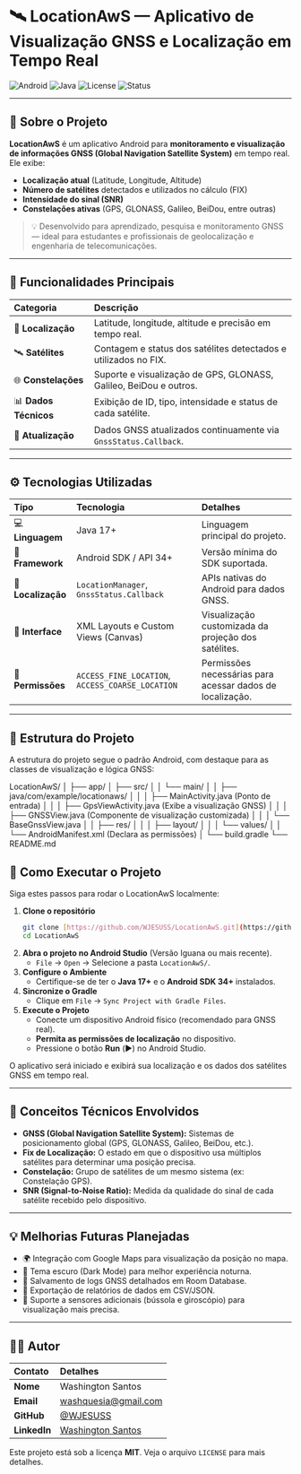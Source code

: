 # 🛰️ LocationAwS — Aplicativo de Visualização GNSS e Localização em Tempo Real

![Android](https://img.shields.io/badge/Android-API%2034%2B-brightgreen)
![Java](https://img.shields.io/badge/Java-17%2B-orange)
![License](https://img.shields.io/badge/License-MIT-blue)
![Status](https://img.shields.io/badge/Status-Em%20Desenvolvimento-yellow)

---

## 📖 Sobre o Projeto

**LocationAwS** é um aplicativo Android para **monitoramento e visualização de informações GNSS (Global Navigation Satellite System)** em tempo real.  
Ele exibe:

* **Localização atual** (Latitude, Longitude, Altitude)
* **Número de satélites** detectados e utilizados no cálculo (FIX)
* **Intensidade do sinal (SNR)**
* **Constelações ativas** (GPS, GLONASS, Galileo, BeiDou, entre outras)

> 💡 Desenvolvido para aprendizado, pesquisa e monitoramento GNSS — ideal para estudantes e profissionais de geolocalização e engenharia de telecomunicações.

---

## 🚀 Funcionalidades Principais

| Categoria | Descrição |
| :---------- | :---------- |
| 📍 **Localização** | Latitude, longitude, altitude e precisão em tempo real. |
| 🛰️ **Satélites** | Contagem e status dos satélites detectados e utilizados no FIX. |
| 🌐 **Constelações** | Suporte e visualização de GPS, GLONASS, Galileo, BeiDou e outros. |
| 📊 **Dados Técnicos** | Exibição de ID, tipo, intensidade e status de cada satélite. |
| 🔔 **Atualização** | Dados GNSS atualizados continuamente via `GnssStatus.Callback`. |

---

## ⚙️ Tecnologias Utilizadas

| Tipo | Tecnologia | Detalhes |
| :------ | :------------ | :------- |
| 💻 **Linguagem** | Java 17+ | Linguagem principal do projeto. |
| 🧱 **Framework** | Android SDK / API 34+ | Versão mínima do SDK suportada. |
| 📍 **Localização** | `LocationManager`, `GnssStatus.Callback` | APIs nativas do Android para dados GNSS. |
| 🧩 **Interface** | XML Layouts e Custom Views (Canvas) | Visualização customizada da projeção dos satélites. |
| 🔐 **Permissões** | `ACCESS_FINE_LOCATION`, `ACCESS_COARSE_LOCATION` | Permissões necessárias para acessar dados de localização. |

---

## 🧩 Estrutura do Projeto

A estrutura do projeto segue o padrão Android, com destaque para as classes de visualização e lógica GNSS:

LocationAwS/ │ 
├── app/ │ 
├── src/ │ 
│ └── main/ │ 
│ ├── java/com/example/locationaws/ │ │ 
│ ├── MainActivity.java (Ponto de entrada) │ │
│ ├── GpsViewActivity.java (Exibe a visualização GNSS) │ │ 
│ ├── GNSSView.java (Componente de visualização customizada) │ │
│ └── BaseGnssView.java │ │ 
├── res/ │ │ │ 
├── layout/ │ │
│ └── values/ │ │ 
└── AndroidManifest.xml (Declara as permissões) │ 
└── build.gradle 
└── README.md

## 🧭 Como Executar o Projeto

Siga estes passos para rodar o LocationAwS localmente:

1.  **Clone o repositório**
    ```bash
    git clone [https://github.com/WJESUSS/LocationAwS.git](https://github.com/WJESUSS/LocationAwS.git)
    cd LocationAwS
    ```
2.  **Abra o projeto no Android Studio** (Versão Iguana ou mais recente).
    * `File` → `Open` → Selecione a pasta `LocationAwS/`.
3.  **Configure o Ambiente**
    * Certifique-se de ter o **Java 17+** e o **Android SDK 34+** instalados.
4.  **Sincronize o Gradle**
    * Clique em `File` → `Sync Project with Gradle Files`.
5.  **Execute o Projeto**
    * Conecte um dispositivo Android físico (recomendado para GNSS real).
    * **Permita as permissões de localização** no dispositivo.
    * Pressione o botão **Run** (▶️) no Android Studio.

O aplicativo será iniciado e exibirá sua localização e os dados dos satélites GNSS em tempo real.

---

## 🧠 Conceitos Técnicos Envolvidos

* **GNSS (Global Navigation Satellite System):** Sistemas de posicionamento global (GPS, GLONASS, Galileo, BeiDou, etc.).
* **Fix de Localização:** O estado em que o dispositivo usa múltiplos satélites para determinar uma posição precisa.
* **Constelação:** Grupo de satélites de um mesmo sistema (ex: Constelação GPS).
* **SNR (Signal-to-Noise Ratio):** Medida da qualidade do sinal de cada satélite recebido pelo dispositivo.

---

## 💡 Melhorias Futuras Planejadas

* 🌍 Integração com Google Maps para visualização da posição no mapa.
* 🌙 Tema escuro (Dark Mode) para melhor experiência noturna.
* 💾 Salvamento de logs GNSS detalhados em Room Database.
* 📑 Exportação de relatórios de dados em CSV/JSON.
* 🧭 Suporte a sensores adicionais (bússola e giroscópio) para visualização mais precisa.

---

## 👨‍💻 Autor

| Contato | Detalhes |
| :------ | :------- |
| **Nome** | Washington Santos |
| **Email** | washquesia@gmail.com |
| **GitHub** | [@WJESUSS](https://github.com/WJESUSS) |
| **LinkedIn** | [Washington Santos](https://www.linkedin.com/in/seu-linkedin/) |

Este projeto está sob a licença **MIT**. Veja o arquivo `LICENSE` para mais detalhes.
